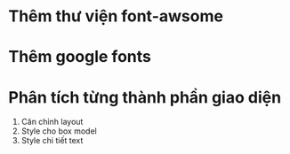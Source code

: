 # Thêm thư viện font-awsome

# Thêm google fonts

# Phân tích từng thành phần giao diện 

1. Căn chỉnh layout
2. Style cho box model
3. Style chi tiết text